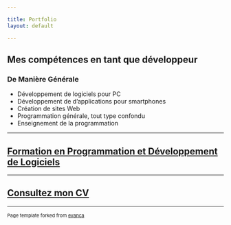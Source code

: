 ```yaml
---

title: Portfolio
layout: default

---
```


## Mes compétences en tant que développeur

### De Manière Générale

- Développement de logiciels pour PC
- Développement de d’applications pour smartphones
- Création de sites Web
- Programmation générale, tout type confondu
- Enseignement de la programmation

---

## [Formation en Programmation et Développement de Logiciels](/fr/formation.html)

---

## [Consultez mon CV](/fr/resume.html)

---

<footer style="font-size:11px">Page template forked from <a href="https://github.com/evanca/quick-portfolio">evanca</a></footer>
